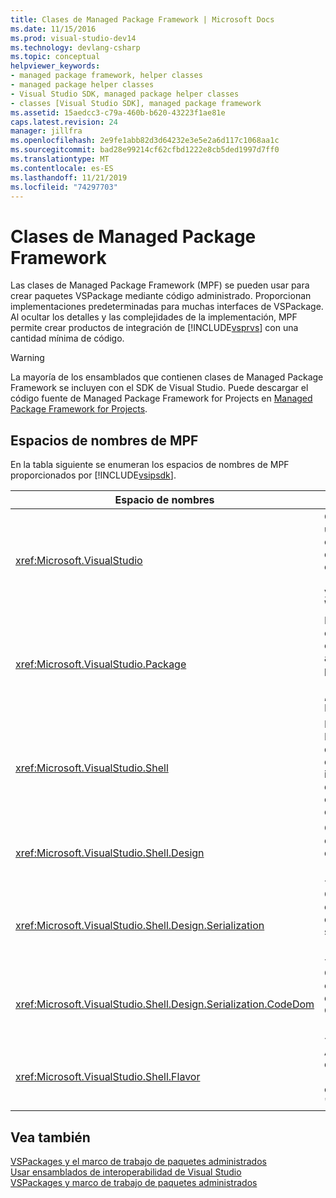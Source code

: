 ```yaml
---
title: Clases de Managed Package Framework | Microsoft Docs
ms.date: 11/15/2016
ms.prod: visual-studio-dev14
ms.technology: devlang-csharp
ms.topic: conceptual
helpviewer_keywords:
- managed package framework, helper classes
- managed package helper classes
- Visual Studio SDK, managed package helper classes
- classes [Visual Studio SDK], managed package framework
ms.assetid: 15aedcc3-c79a-460b-b620-43223f1ae81e
caps.latest.revision: 24
manager: jillfra
ms.openlocfilehash: 2e9fe1abb82d3d64232e3e5e2a6d117c1068aa1c
ms.sourcegitcommit: bad28e99214cf62cfbd1222e8cb5ded1997d7ff0
ms.translationtype: MT
ms.contentlocale: es-ES
ms.lasthandoff: 11/21/2019
ms.locfileid: "74297703"
---
```

# <a name="managed-package-framework-classes"></a>Clases de Managed Package Framework
Las clases de Managed Package Framework (MPF) se pueden usar para crear paquetes VSPackage mediante código administrado. Proporcionan implementaciones predeterminadas para muchas interfaces de VSPackage. Al ocultar los detalles y las complejidades de la implementación, MPF permite crear productos de integración de [!INCLUDE[vsprvs](../includes/vsprvs-md.md)] con una cantidad mínima de código.  
  
> [!WARNING]
> La mayoría de los ensamblados que contienen clases de Managed Package Framework se incluyen con el SDK de Visual Studio. Puede descargar el código fuente de Managed Package Framework for Projects en [Managed Package Framework for Projects](https://archive.codeplex.com/?p=mpfproj11).  
  
## <a name="mpf-namespaces"></a>Espacios de nombres de MPF  
 En la tabla siguiente se enumeran los espacios de nombres de MPF proporcionados por [!INCLUDE[vsipsdk](../includes/vsipsdk-md.md)].  
  
|Espacio de nombres|Contenido|  
|----------------|--------------|  
|<xref:Microsoft.VisualStudio>|Contiene clases útiles para controlar errores de COM, constantes de [!INCLUDE[vsprvs](../includes/vsprvs-md.md)] y ventanas de Win32.|  
|<xref:Microsoft.VisualStudio.Package>|Incluye contenedores de código administrado para proyectos de [!INCLUDE[vsprvs](../includes/vsprvs-md.md)] , editores y MSBuild.|  
|<xref:Microsoft.VisualStudio.Shell>|Incluye clases de MPF base de las que se puede derivar una implementación de muchos objetos comunes de Visual Studio.|  
|<xref:Microsoft.VisualStudio.Shell.Design>|Contiene las extensiones del diseñador de [!INCLUDE[vsprvs](../includes/vsprvs-md.md)] .|  
|<xref:Microsoft.VisualStudio.Shell.Design.Serialization>|Contiene las extensiones del diseñador de serialización de [!INCLUDE[vsprvs](../includes/vsprvs-md.md)] .|  
|<xref:Microsoft.VisualStudio.Shell.Design.Serialization.CodeDom>|Contiene las extensiones del diseñador de CodeDOM de [!INCLUDE[vsprvs](../includes/vsprvs-md.md)] .|  
|<xref:Microsoft.VisualStudio.Shell.Flavor>|Admite subtipos de proyectos (también conocidos como "tipos").|  
  
## <a name="see-also"></a>Vea también  
 [VSPackages y el marco de trabajo de paquetes administrados](../misc/vspackages-and-the-managed-package-framework.md)   
 [Usar ensamblados de interoperabilidad de Visual Studio](../extensibility/internals/using-visual-studio-interop-assemblies.md)   
 [VSPackages y marco de trabajo de paquetes administrados](../misc/vspackages-and-the-managed-package-framework.md)